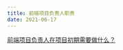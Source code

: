 ```yaml
---
title: 前端项目负责人职责
date: 2021-06-17
---
```


[前端项目负责人在项目初期需要做什么？](https://mp.weixin.qq.com/s/UwZ3BcdGG8vZccY0RtHY4w)
